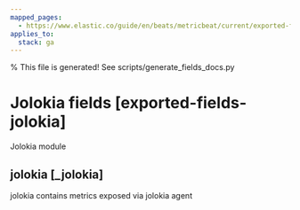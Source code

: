 ```yaml
---
mapped_pages:
  - https://www.elastic.co/guide/en/beats/metricbeat/current/exported-fields-jolokia.html
applies_to:
  stack: ga
---
```


% This file is generated! See scripts/generate_fields_docs.py

# Jolokia fields [exported-fields-jolokia]

Jolokia module

## jolokia [_jolokia]

jolokia contains metrics exposed via jolokia agent

